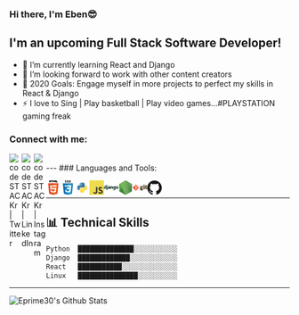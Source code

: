 
### Hi there, I'm Eben😎

## I'm an upcoming Full Stack Software Developer!
- 🌱 I’m currently learning React and Django 
- 👯 I’m looking forward to work with other content creators
- 🥅 2020 Goals: Engage myself in more projects to perfect my skills in React & Django
- ⚡ I love to Sing | Play basketball | Play video games...#PLAYSTATION gaming freak


### Connect with me:

[<img align="left" alt="codeSTACKr | Twitter" width="22px" src="https://cdn.jsdelivr.net/npm/simple-icons@v3/icons/twitter.svg" />][twitter]
[<img align="left" alt="codeSTACKr | LinkedIn" width="22px" src="https://cdn.jsdelivr.net/npm/simple-icons@v3/icons/linkedin.svg" />][linkedin]
[<img align="left" alt="codeSTACKr | Instagram" width="22px" src="https://cdn.jsdelivr.net/npm/simple-icons@v3/icons/instagram.svg" />][instagram]

<br />
---
### Languages and Tools:

[<img align="left" alt="HTML5" width="26px" src="https://raw.githubusercontent.com/github/explore/80688e429a7d4ef2fca1e82350fe8e3517d3494d/topics/html/html.png" />][HTML & CSS Playlist]
[<img align="left" alt="CSS3" width="26px" src="https://raw.githubusercontent.com/github/explore/80688e429a7d4ef2fca1e82350fe8e3517d3494d/topics/css/css.png" />][HTML & CSS Playlist]
[<img align="left" alt="Python" width="26px" src="https://raw.githubusercontent.com/github/explore/80688e429a7d4ef2fca1e82350fe8e3517d3494d/topics/python/python.png" />][PythonPlaylist]
[<img align="left" alt="JavaScript" width="26px" src="https://raw.githubusercontent.com/github/explore/80688e429a7d4ef2fca1e82350fe8e3517d3494d/topics/javascript/javascript.png" />][JavaScript Playlist]
[<img align="left" alt="Django" width="26px" src="https://raw.githubusercontent.com/github/explore/80688e429a7d4ef2fca1e82350fe8e3517d3494d/topics/django/django.png" />][Django Playlist]
[<img align="left" alt="Node.js" width="26px" src="https://raw.githubusercontent.com/github/explore/80688e429a7d4ef2fca1e82350fe8e3517d3494d/topics/nodejs/nodejs.png" />][Node.js Playlist]
[<img align="left" alt="Git" width="26px" src="https://raw.githubusercontent.com/github/explore/80688e429a7d4ef2fca1e82350fe8e3517d3494d/topics/git/git.png" />][Git & GitHub Playlist]
[<img align="left" alt="GitHub" width="26px" src="https://raw.githubusercontent.com/github/explore/78df643247d429f6cc873026c0622819ad797942/topics/github/github.png" />][Git & GitHub Playlist]
<br />

---

## 📊 Technical Skills
<!--START_SECTION:waka-->
```text
Python  ██████████████░░░░░░░░░░░ 
Django  █████████████░░░░░░░░░░░░ 
React 	███████████░░░░░░░░░░░░░░ 
Linux   ███████████████░░░░░░░░░░
```
<!--END_SECTION:waka-->

---

<img align="left" alt="Eprime30's Github Stats" src="https://github-readme-stats.vercel.app/api?username=Eprime30&show_icons=true&hide_border=true" />

[twitter]: https://twitter.com/EBGameChanger
[instagram]: https://www.instagram.com/ebenotb/?hl=en
[linkedin]: https://www.linkedin.com/in/ebenezer-okoto-23184a6b/
[Node.js Playlist]: https://www.youtube.com/watch?v=RLtyhwFtXQA&list=PLWKjhJtqVAbmGQoa3vFjeRbRADAOC9drk
[Django Playlist]: https://www.youtube.com/playlist?list=PL-osiE80TeTtoQCKZ03TU5fNfx2UY6U4p
[PythonPlaylist]: https://www.youtube.com/playlist?list=PL-osiE80TeTt2d9bfVyTiXJA-UTHn6WwU
[HTML & CSS Playlist]: https://www.youtube.com/playlist?list=PLWKjhJtqVAbnSe1qUNMG7AbPmjIG54u88
[JavaScript Playlist]: https://www.youtube.com/playlist?list=PLWKjhJtqVAbleDe3_ZA8h3AO2rXar-q2V
[Git & GitHub Playlist]: https://www.youtube.com/watch?v=E8hhHKlq6rk&list=PLEiEAq2VkUUJs7lyLgSsRlnd9syrFBzSM
